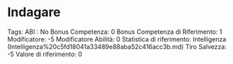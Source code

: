 # Indagare

Tags: ABI
: No
Bonus Competenza: 0
Bonus Competenza di Riferimento: 1
Modificatore: -5
Modificatore  Abilità: 0
Statistica di riferimento: Intelligenza (Intelligenza%20c5fd18041a33489e88aba52c416acc3b.md)
Tiro Salvezza: -5
Valore di riferimento: 0